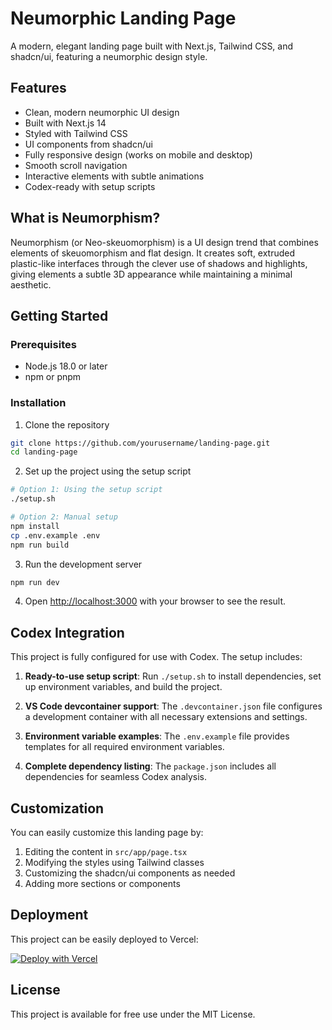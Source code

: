 # Neumorphic Landing Page

A modern, elegant landing page built with Next.js, Tailwind CSS, and shadcn/ui, featuring a neumorphic design style.

## Features

- Clean, modern neumorphic UI design
- Built with Next.js 14
- Styled with Tailwind CSS
- UI components from shadcn/ui
- Fully responsive design (works on mobile and desktop)
- Smooth scroll navigation
- Interactive elements with subtle animations
- Codex-ready with setup scripts

## What is Neumorphism?

Neumorphism (or Neo-skeuomorphism) is a UI design trend that combines elements of skeuomorphism and flat design. It creates soft, extruded plastic-like interfaces through the clever use of shadows and highlights, giving elements a subtle 3D appearance while maintaining a minimal aesthetic.

## Getting Started

### Prerequisites

- Node.js 18.0 or later
- npm or pnpm

### Installation

1. Clone the repository
```bash
git clone https://github.com/yourusername/landing-page.git
cd landing-page
```

2. Set up the project using the setup script
```bash
# Option 1: Using the setup script
./setup.sh

# Option 2: Manual setup
npm install
cp .env.example .env
npm run build
```

3. Run the development server
```bash
npm run dev
```

4. Open [http://localhost:3000](http://localhost:3000) with your browser to see the result.

## Codex Integration

This project is fully configured for use with Codex. The setup includes:

1. **Ready-to-use setup script**: Run `./setup.sh` to install dependencies, set up environment variables, and build the project.

2. **VS Code devcontainer support**: The `.devcontainer.json` file configures a development container with all necessary extensions and settings.

3. **Environment variable examples**: The `.env.example` file provides templates for all required environment variables.

4. **Complete dependency listing**: The `package.json` includes all dependencies for seamless Codex analysis.

## Customization

You can easily customize this landing page by:

1. Editing the content in `src/app/page.tsx`
2. Modifying the styles using Tailwind classes
3. Customizing the shadcn/ui components as needed
4. Adding more sections or components

## Deployment

This project can be easily deployed to Vercel:

[![Deploy with Vercel](https://vercel.com/button)](https://vercel.com/new/clone?repository-url=https://github.com/yourusername/landing-page)

## License

This project is available for free use under the MIT License.
